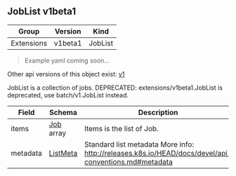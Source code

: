 ## JobList v1beta1

Group        | Version     | Kind
------------ | ---------- | -----------
Extensions | v1beta1 | JobList

> Example yaml coming soon...

<aside class="notice">Other api versions of this object exist: <a href="#joblist-v1">v1</a> </aside>

JobList is a collection of jobs. DEPRECATED: extensions/v1beta1.JobList is deprecated, use batch/v1.JobList instead.



Field        | Schema     | Description
------------ | ---------- | -----------
items | [Job](#job-v1beta1) array | Items is the list of Job.
metadata | [ListMeta](#listmeta-unversioned) | Standard list metadata More info: http://releases.k8s.io/HEAD/docs/devel/api-conventions.md#metadata

